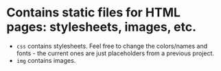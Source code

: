 # Contains static files for HTML pages: stylesheets, images, etc.
- `css` contains stylesheets. Feel free to change the colors/names and fonts - the current ones are just placeholders from a previous project.
- `img` contains images.